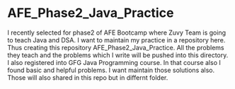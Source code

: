 # AFE_Phase2_Java_Practice
I recently selected for phase2 of AFE Bootcamp where Zuvy Team is going  to teach Java and DSA. I want to maintain my practice in a repository here. Thus creating this repository AFE_Phase2_Java_Practice. All the problems they teach and the problems which I write will be pushed into this directory.
I also registered into GFG Java Programming course. In that course also I found basic and helpful problems. I want maintain those solutions also. Those will also shared in this repo but in differnt folder.
